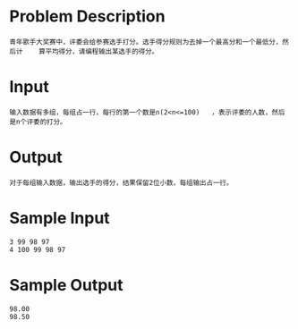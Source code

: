 # Problem Description
	青年歌手大奖赛中，评委会给参赛选手打分。选手得分规则为去掉一个最高分和一个最低分，然后计	算平均得分，请编程输出某选手的得分。


# Input
	输入数据有多组，每组占一行，每行的第一个数是n(2<n<=100)	，表示评委的人数，然后是n个评委的打分。


# Output
	对于每组输入数据，输出选手的得分，结果保留2位小数，每组输出占一行。


# Sample Input
	3 99 98 97
	4 100 99 98 97


# Sample Output
	98.00
	98.50